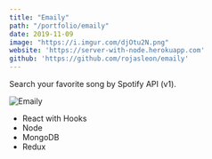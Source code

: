 ```yaml
---
title: "Emaily"
path: "/portfolio/emaily"
date: 2019-11-09
image: "https://i.imgur.com/djOtu2N.png"
website: 'https://server-with-node.herokuapp.com'
github: 'https://github.com/rojasleon/emaily'
---
```


Search your favorite song by Spotify API (v1).

![Emaily](https://i.imgur.com/djOtu2N.png)

- React with Hooks
- Node
- MongoDB
- Redux

